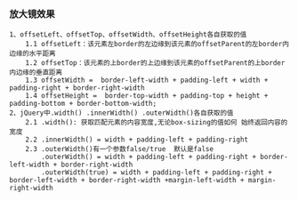 ### 放大镜效果
    1、offsetLeft、offsetTop、offsetWidth、offsetHeight各自获取的值
        1.1 offsetLeft：该元素左border的左边缘到该元素的offsetParent的左border内边缘的水平距离
        1.2 offsetTop：该元素的上border的上边缘到该元素的offsetParent的上border内边缘的垂直距离
        1.3 offsetWidth =  border-left-width + padding-left + width + padding-right + border-right-width
        1.4 offsetHeight =  border-top-width + padding-top + height + padding-bottom + border-bottom-width;  
    2、jQuery中.width() .innerWidth() .outerWidth()各自获取的值
        2.1 .width(): 获取匹配元素的内容宽度,无论box-sizing的值如何 始终返回内容的宽度
        2.2 .innerWidth() = width + padding-left + padding-right
        2.3 .outerWidth()有一个参数false/true  默认是false
            .outerWidth() = width + padding-left + padding-right + border-left-width + border-right-width 
            .outerWidth(true) = width + padding-left + padding-right + border-left-width + border-right-width +margin-left-width + margin-right-width
